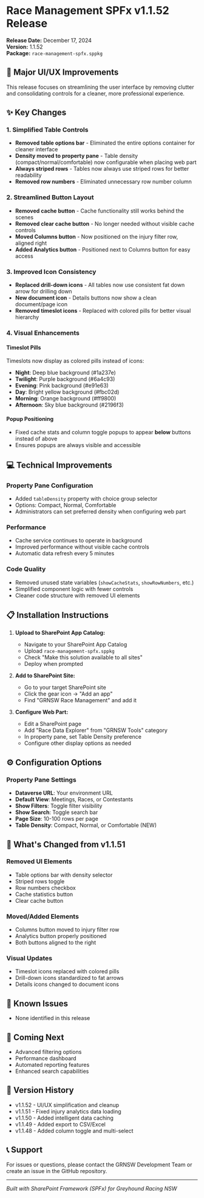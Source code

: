 # Race Management SPFx v1.1.52 Release

**Release Date:** December 17, 2024  
**Version:** 1.1.52  
**Package:** `race-management-spfx.sppkg`

## 🎨 Major UI/UX Improvements

This release focuses on streamlining the user interface by removing clutter and consolidating controls for a cleaner, more professional experience.

## ✨ Key Changes

### 1. **Simplified Table Controls**
- **Removed table options bar** - Eliminated the entire options container for cleaner interface
- **Density moved to property pane** - Table density (compact/normal/comfortable) now configurable when placing web part
- **Always striped rows** - Tables now always use striped rows for better readability
- **Removed row numbers** - Eliminated unnecessary row number column

### 2. **Streamlined Button Layout**
- **Removed cache button** - Cache functionality still works behind the scenes
- **Removed clear cache button** - No longer needed without visible cache controls
- **Moved Columns button** - Now positioned on the injury filter row, aligned right
- **Added Analytics button** - Positioned next to Columns button for easy access

### 3. **Improved Icon Consistency**
- **Replaced drill-down icons** - All tables now use consistent fat down arrow for drilling down
- **New document icon** - Details buttons now show a clean document/page icon
- **Removed timeslot icons** - Replaced with colored pills for better visual hierarchy

### 4. **Visual Enhancements**

#### Timeslot Pills
Timeslots now display as colored pills instead of icons:
- **Night**: Deep blue background (#1a237e)
- **Twilight**: Purple background (#6a4c93)
- **Evening**: Pink background (#e91e63)
- **Day**: Bright yellow background (#fbc02d)
- **Morning**: Orange background (#ff9800)
- **Afternoon**: Sky blue background (#2196f3)

#### Popup Positioning
- Fixed cache stats and column toggle popups to appear **below** buttons instead of above
- Ensures popups are always visible and accessible

## 💻 Technical Improvements

### Property Pane Configuration
- Added `tableDensity` property with choice group selector
- Options: Compact, Normal, Comfortable
- Administrators can set preferred density when configuring web part

### Performance
- Cache service continues to operate in background
- Improved performance without visible cache controls
- Automatic data refresh every 5 minutes

### Code Quality
- Removed unused state variables (`showCacheStats`, `showRowNumbers`, etc.)
- Simplified component logic with fewer controls
- Cleaner code structure with removed UI elements

## 📋 Installation Instructions

1. **Upload to SharePoint App Catalog:**
   - Navigate to your SharePoint App Catalog
   - Upload `race-management-spfx.sppkg`
   - Check "Make this solution available to all sites"
   - Deploy when prompted

2. **Add to SharePoint Site:**
   - Go to your target SharePoint site
   - Click the gear icon → "Add an app"
   - Find "GRNSW Race Management" and add it

3. **Configure Web Part:**
   - Edit a SharePoint page
   - Add "Race Data Explorer" from "GRNSW Tools" category
   - In property pane, set Table Density preference
   - Configure other display options as needed

## ⚙️ Configuration Options

### Property Pane Settings
- **Dataverse URL**: Your environment URL
- **Default View**: Meetings, Races, or Contestants
- **Show Filters**: Toggle filter visibility
- **Show Search**: Toggle search bar
- **Page Size**: 10-100 rows per page
- **Table Density**: Compact, Normal, or Comfortable (NEW)

## 🔄 What's Changed from v1.1.51

### Removed UI Elements
- Table options bar with density selector
- Striped rows toggle
- Row numbers checkbox
- Cache statistics button
- Clear cache button

### Moved/Added Elements
- Columns button moved to injury filter row
- Analytics button properly positioned
- Both buttons aligned to the right

### Visual Updates
- Timeslot icons replaced with colored pills
- Drill-down icons standardized to fat arrows
- Details icons changed to document icons

## 📝 Known Issues
- None identified in this release

## 🚀 Coming Next
- Advanced filtering options
- Performance dashboard
- Automated reporting features
- Enhanced search capabilities

## 🔄 Version History
- v1.1.52 - UI/UX simplification and cleanup
- v1.1.51 - Fixed injury analytics data loading
- v1.1.50 - Added intelligent data caching
- v1.1.49 - Added export to CSV/Excel
- v1.1.48 - Added column toggle and multi-select

## 📞 Support
For issues or questions, please contact the GRNSW Development Team or create an issue in the GitHub repository.

---

*Built with SharePoint Framework (SPFx) for Greyhound Racing NSW*